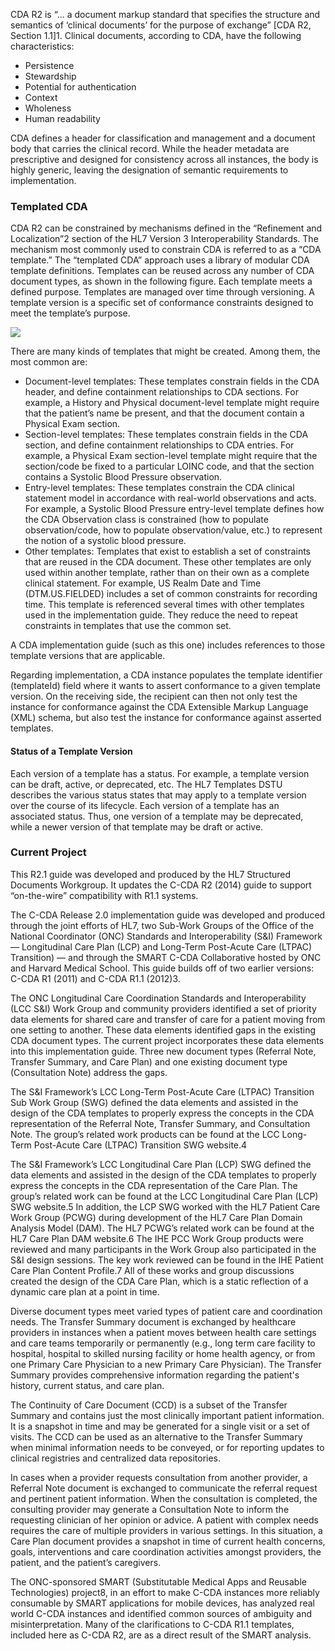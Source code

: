 CDA R2 is “… a document markup standard that specifies the structure and semantics of ‘clinical documents’ for the purpose of exchange” [CDA R2, Section 1.1]1. Clinical documents, according to CDA, have the following characteristics:

* Persistence
* Stewardship
* Potential for authentication
* Context
* Wholeness
* Human readability

CDA defines a header for classification and management and a document body that carries the clinical record. While the header metadata are prescriptive and designed for consistency across all instances, the body is highly generic, leaving the designation of semantic requirements to implementation.

### Templated CDA

CDA R2 can be constrained by mechanisms defined in the “Refinement and Localization”2 section of the HL7 Version 3 Interoperability Standards. The mechanism most commonly used to constrain CDA is referred to as a “CDA template.” The “templated CDA” approach uses a library of modular CDA template definitions. Templates can be reused across any number of CDA document types, as shown in the following figure. Each template meets a defined purpose. Templates are managed over time through versioning. A template version is a specific set of conformance constraints designed to meet the template’s purpose.

<img src="templated-cda.png" style="float: none; display: block; margin-left: auto; margin-right: auto;" />

There are many kinds of templates that might be created. Among them, the most common are:

* Document-level templates: These templates constrain fields in the CDA header, and define containment relationships to CDA sections. For example, a History and Physical document-level template might require that the patient’s name be present, and that the document contain a Physical Exam section.
* Section-level templates: These templates constrain fields in the CDA section, and define containment relationships to CDA entries. For example, a Physical Exam section-level template might require that the section/code be fixed to a particular LOINC code, and that the section contains a Systolic Blood Pressure observation.
* Entry-level templates: These templates constrain the CDA clinical statement model in accordance with real-world observations and acts. For example, a Systolic Blood Pressure entry-level template defines how the CDA Observation class is constrained (how to populate observation/code, how to populate observation/value, etc.) to represent the notion of a systolic blood pressure.
* Other templates: Templates that exist to establish a set of constraints that are reused in the CDA document. These other templates are only used within another template, rather than on their own as a complete clinical statement. For example, US Realm Date and Time (DTM.US.FIELDED) includes a set of common constraints for recording time. This template is referenced several times with other templates used in the implementation guide. They reduce the need to repeat constraints in templates that use the common set.

A CDA implementation guide (such as this one) includes references to those template versions that are applicable.

Regarding implementation, a CDA instance populates the template identifier (templateId) field where it wants to assert conformance to a given template version. On the receiving side, the recipient can then not only test the instance for conformance against the CDA Extensible Markup Language (XML) schema, but also test the instance for conformance against asserted templates.

#### Status of a Template Version

Each version of a template has a status. For example, a template version can be draft, active, or deprecated, etc. The HL7 Templates DSTU describes the various status states that may apply to a template version over the course of its lifecycle. Each version of a template has an associated status. Thus, one version of a template may be deprecated, while a newer version of that template may be draft or active.

### Current Project

This R2.1 guide was developed and produced by the HL7 Structured Documents Workgroup. It updates the C-CDA R2 (2014) guide to support “on-the-wire” compatibility with R1.1 systems.

The C-CDA Release 2.0 implementation guide was developed and produced through the joint efforts of HL7, two Sub-Work Groups of the Office of the National Coordinator (ONC) Standards and Interoperability (S&I) Framework — Longitudinal Care Plan (LCP) and Long-Term Post-Acute Care (LTPAC) Transition) — and through the SMART C-CDA Collaborative hosted by ONC and Harvard Medical School. This guide builds off of two earlier versions: C-CDA R1 (2011) and C-CDA R1.1 (2012)3.

The ONC Longitudinal Care Coordination Standards and Interoperability (LCC S&I) Work Group and community providers identified a set of priority data elements for shared care and transfer of care for a patient moving from one setting to another. These data elements identified gaps in the existing CDA document types. The current project incorporates these data elements into this implementation guide. Three new document types (Referral Note, Transfer Summary, and Care Plan) and one existing document type (Consultation Note) address the gaps.

The S&I Framework’s LCC Long-Term Post-Acute Care (LTPAC) Transition Sub Work Group (SWG) defined the data elements and assisted in the design of the CDA templates to properly express the concepts in the CDA representation of the Referral Note, Transfer Summary, and Consultation Note. The group’s related work products can be found at the LCC Long-Term Post-Acute Care (LTPAC) Transition SWG website.4

The S&I Framework’s LCC Longitudinal Care Plan (LCP) SWG defined the data elements and assisted in the design of the CDA templates to properly express the concepts in the CDA representation of the Care Plan. The group’s related work can be found at the LCC Longitudinal Care Plan (LCP) SWG website.5 In addition, the LCP SWG worked with the HL7 Patient Care Work Group (PCWG) during development of the HL7 Care Plan Domain Analysis Model (DAM). The HL7 PCWG’s related work can be found at the HL7 Care Plan DAM website.6 The IHE PCC Work Group products were reviewed and many participants in the Work Group also participated in the S&I design sessions. The key work reviewed can be found in the IHE Patient Care Plan Content Profile.7 All of these works and group discussions created the design of the CDA Care Plan, which is a static reflection of a dynamic care plan at a point in time.

Diverse document types meet varied types of patient care and coordination needs. The Transfer Summary document is exchanged by healthcare providers in instances when a patient moves between health care settings and care teams temporarily or permanently (e.g., long term care facility to hospital, hospital to skilled nursing facility or home health agency, or from one Primary Care Physician to a new Primary Care Physician). The Transfer Summary provides comprehensive information regarding the patient's history, current status, and care plan.

The Continuity of Care Document (CCD) is a subset of the Transfer Summary and contains just the most clinically important patient information. It is a snapshot in time and may be generated for a single visit or a set of visits. The CCD can be used as an alternative to the Transfer Summary when minimal information needs to be conveyed, or for reporting updates to clinical registries and centralized data repositories.

In cases when a provider requests consultation from another provider, a Referral Note document is exchanged to communicate the referral request and pertinent patient information. When the consultation is completed, the consulting provider may generate a Consultation Note to inform the requesting clinician of her opinion or advice. A patient with complex needs requires the care of multiple providers in various settings. In this situation, a Care Plan document provides a snapshot in time of current health concerns, goals, interventions and care coordination activities amongst providers, the patient, and the patient’s caregivers.

The ONC-sponsored SMART (Substitutable Medical Apps and Reusable Technologies) project8, in an effort to make C-CDA instances more reliably consumable by SMART applications for mobile devices, has analyzed real world C-CDA instances and identified common sources of ambiguity and misinterpretation. Many of the clarifications to C-CDA R1.1 templates, included here as C-CDA R2, are as a direct result of the SMART analysis.